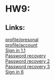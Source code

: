 # HW9:

## Links:
[profile/presonal](https://koa-demo.herokuapp.com/personInfo)<br/>
[profile/account](https://koa-demo.herokuapp.com/accInfo)<br/>
[Sign in 1.1](https://gemofort.github.io/db2_hw5/sign_in.html)<br/>
[Password recovery](https://gemofort.github.io/db2_hw5/passwd_rec.html)<br/>
[Password recovery 2](https://gemofort.github.io/db2_hw5/passwd_rec2.html)<br/>
[Password recovery 3](https://gemofort.github.io/db2_hw5/passwd_reset.html)<br/>
[Sign in 6](https://gemofort.github.io/db2_hw5/act_acc_mail.html)